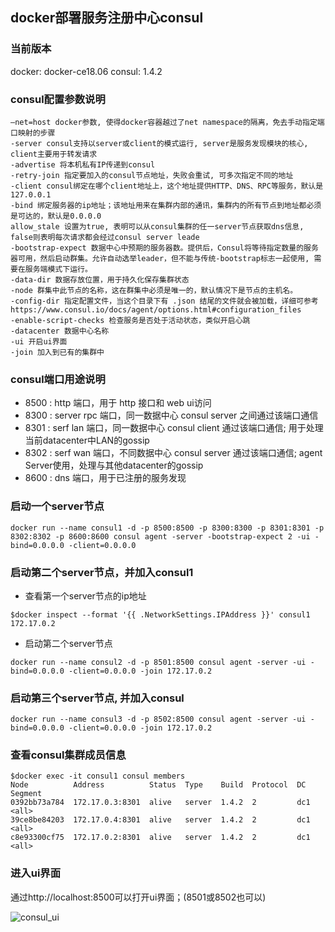 ## docker部署服务注册中心consul

### 当前版本

docker: docker-ce18.06
consul: 1.4.2

### consul配置参数说明

```
–net=host docker参数, 使得docker容器越过了net namespace的隔离，免去手动指定端口映射的步骤
-server consul支持以server或client的模式运行, server是服务发现模块的核心, client主要用于转发请求
-advertise 将本机私有IP传递到consul
-retry-join 指定要加入的consul节点地址，失败会重试, 可多次指定不同的地址
-client consul绑定在哪个client地址上，这个地址提供HTTP、DNS、RPC等服务，默认是127.0.0.1
-bind 绑定服务器的ip地址；该地址用来在集群内部的通讯，集群内的所有节点到地址都必须是可达的，默认是0.0.0.0
allow_stale 设置为true, 表明可以从consul集群的任一server节点获取dns信息, false则表明每次请求都会经过consul server leade
-bootstrap-expect 数据中心中预期的服务器数。提供后，Consul将等待指定数量的服务器可用，然后启动群集。允许自动选举leader，但不能与传统-bootstrap标志一起使用, 需要在服务端模式下运行。
-data-dir 数据存放位置，用于持久化保存集群状态
-node 群集中此节点的名称，这在群集中必须是唯一的，默认情况下是节点的主机名。
-config-dir 指定配置文件，当这个目录下有 .json 结尾的文件就会被加载，详细可参考https://www.consul.io/docs/agent/options.html#configuration_files
-enable-script-checks 检查服务是否处于活动状态，类似开启心跳
-datacenter 数据中心名称
-ui 开启ui界面
-join 加入到已有的集群中
```

### consul端口用途说明

- 8500 : http 端口，用于 http 接口和 web ui访问
- 8300 : server rpc 端口，同一数据中心 consul server 之间通过该端口通信
- 8301 : serf lan 端口，同一数据中心 consul client 通过该端口通信; 用于处理当前datacenter中LAN的gossip
- 8302 : serf wan 端口，不同数据中心 consul server 通过该端口通信; agent Server使用，处理与其他datacenter的gossip
- 8600 : dns 端口，用于已注册的服务发现


### 启动一个server节点

```shell
docker run --name consul1 -d -p 8500:8500 -p 8300:8300 -p 8301:8301 -p 8302:8302 -p 8600:8600 consul agent -server -bootstrap-expect 2 -ui -bind=0.0.0.0 -client=0.0.0.0
```

### 启动第二个server节点，并加入consul1

- 查看第一个server节点的ip地址

```shell
$docker inspect --format '{{ .NetworkSettings.IPAddress }}' consul1
172.17.0.2
```

- 启动第二个server节点

```shell
docker run --name consul2 -d -p 8501:8500 consul agent -server -ui -bind=0.0.0.0 -client=0.0.0.0 -join 172.17.0.2
```

### 启动第三个server节点, 并加入consul

```shell
docker run --name consul3 -d -p 8502:8500 consul agent -server -ui -bind=0.0.0.0 -client=0.0.0.0 -join 172.17.0.2
```

### 查看consul集群成员信息

```shell
$docker exec -it consul1 consul members
Node          Address          Status  Type    Build  Protocol  DC   Segment
0392bb73a784  172.17.0.3:8301  alive   server  1.4.2  2         dc1  <all>
39ce8be84203  172.17.0.4:8301  alive   server  1.4.2  2         dc1  <all>
c8e93300cf75  172.17.0.2:8301  alive   server  1.4.2  2         dc1  <all>
```

### 进入ui界面

通过http://localhost:8500可以打开ui界面；(8501或8502也可以)

![consul_ui](https://git.imooc.com/coding-323/filestore-server/src/master/doc/consul-ui.png)
